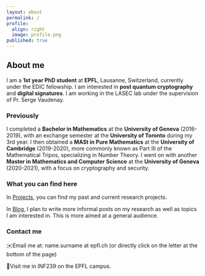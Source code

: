 ```yaml
---
layout: about
permalink: /
profile:
  align: right
  image: profile.png
published: true
---
```


## About me 
I am a **1st year PhD student** at **EPFL**, Lausanne, Switzerland, currently under the EDIC fellowship. 
I am interested in **post quantum cryptography** and **digital signatures**. 
I am working in the LASEC lab under the supervision of Pr. Serge Vaudenay. 

### Previously

I completed a **Bachelor in Mathematics** at the **University of Geneva** (2016-2019), with an exchange semester at the **University of Toronto** during my 3rd year.
I then obtained a **MASt in Pure Mathematics** at the **University of Cambridge** (2019-2020), more commonly known as Part III of the Mathematical Tripos, specializing in Number Theory. 
I went on with another **Master in Mathematics and Computer Science** at the **University of Geneva** (2020-2021), with a focus on cryptography and security.

### What you can find here 
In [Projects](https://lauranemarco.github.io/projects/), you can find my past and current research projects. 

In [Blog](https://lauranemarco.github.io/blog/), I plan to write more informal posts on my research as well as topics I am interested in. This is more aimed at a general audience. 

### Contact me 
✉️Email me at: name.surname at epfl.ch (or directly click on the letter at the bottom of the page) 

📍Visit me in INF239 on the EPFL campus.  
